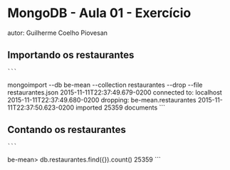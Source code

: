 # MongoDB - Aula 01 - Exercício
autor: Guilherme Coelho Piovesan

## Importando os restaurantes

    ```
mongoimport --db be-mean --collection restaurantes --drop --file restaurantes.json 
2015-11-11T22:37:49.679-0200	connected to: localhost
2015-11-11T22:37:49.680-0200	dropping: be-mean.restaurantes
2015-11-11T22:37:50.623-0200	imported 25359 documents
     ```

## Contando os restaurantes

    ```
be-mean> db.restaurantes.find({}).count()
25359
    ```
